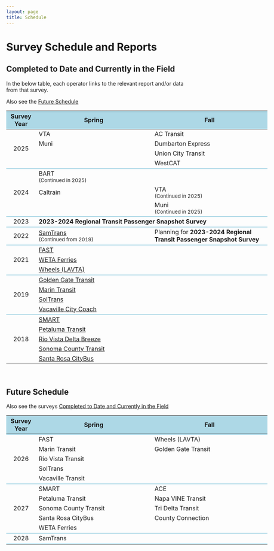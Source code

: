 ```yaml
---
layout: page
title: Schedule
---
```


# Survey Schedule and Reports

## Completed to Date and Currently in the Field

<p>In the below table, each operator links to the relevant report and/or data from that survey.</p>

<p>Also see the <a href="#future-schedule">Future Schedule</a></p>

<table style="table-layout:fixed; width:700px">
 <thead><tr class="header" style="background-color:lightblue;">
   <th style="width:10%">Survey Year</th>
   <th style="width:40%">Spring</th>
   <th style="width:40%">Fall</th>
 </tr></thead>
 <tbody>
  <tr>
    <td rowspan="4" style="text-align:center; vertical-align:middle;">2025</td>
    <td>VTA</td>
    <td>AC Transit</td>
  </tr>
  <tr>
    <td>Muni</td>
    <td>Dumbarton Express</td>
  </tr>
  <tr>
    <td></td>
    <td>Union City Transit</td>
  </tr>
  <tr>
    <td></td>
    <td>WestCAT</td>
  </tr>
  <tr><td colspan="3" style="height:0px; background-color:lightblue; padding:1px"></td></tr>
  <tr>
    <td rowspan="3" style="text-align:center; vertical-align:middle;">2024</td>
    <td colspan="2">BART<br /><small>(Continued in 2025)</small></td>
  </tr>
  <tr>
    <td>Caltrain</td>
    <td>VTA<br /><small>(Continued in 2025)</small></td>
  </tr>
  <tr>
    <td></td>
    <td>Muni<br /><small>(Continued in 2025)</small></td>
  </tr>
  <tr><td colspan="3" style="height:0px; background-color:lightblue; padding:1px"></td></tr>
  <tr>
    <td style="text-align:center; vertical-align:middle;">2023</td>
    <td colspan="2"><strong>2023-2024 Regional Transit Passenger Snapshot Survey</strong></td>
  </tr>
  <tr><td colspan="3" style="height:0px; background-color:lightblue; padding:1px"></td></tr>
  <tr>
    <td style="text-align:center; vertical-align:middle;">2022</td>
    <td><a href="https://mtcdrive.box.com/v/transit-survey-samtrans-2022">SamTrans</a><br /><small>(Continued from 2019)</small></td>
    <td>Planning for <strong>2023-2024 Regional Transit Passenger Snapshot Survey</strong></td>
  </tr>
  <tr><td colspan="3" style="height:0px; background-color:lightblue; padding:1px"></td></tr>
  <tr>
    <td rowspan="3" style="text-align:center; vertical-align:middle;">2021</td>
    <td colspan="2"><a href="https://mtcdrive.box.com/v/2021-Transit-Survey-Fairfield">FAST</a></td>
  </tr>
  <tr>
    <td colspan="2"><a href="https://mtcdrive.box.com/v/2021-Transit-Survey-WETA">WETA Ferries</a></td>
  </tr>
  <tr>
    <td colspan="2"><a href="https://mtcdrive.box.com/v/2021-Transit-Survey-Wheels">Wheels (LAVTA)</a></td>
  </tr>
  <tr><td colspan="3" style="height:0px; background-color:lightblue; padding:1px"></td></tr>
  <tr>
    <td rowspan="4" style="text-align:center; vertical-align:middle;">2019</td>
    <td colspan="2"><a href="https://mtcdrive.box.com/v/2019-Transit-Survey-GGT">Golden Gate Transit</a></td>
  </tr>
  <tr>
    <td colspan="2"><a href="https://mtcdrive.box.com/v/2019-Transit-Survey-MarinTransit">Marin Transit</a></td>
  </tr>
  <tr>
    <td colspan="2"><a href="https://mtcdrive.box.com/v/2019-Transit-Survey-SolTrans">SolTrans</a></td>
  </tr>
  <tr>
    <td colspan="2"><a href="https://mtcdrive.box.com/v/2019-Transit-Survey-Vacaville">Vacaville City Coach</a></td>
  </tr>
  <tr><td colspan="3" style="height:0px; background-color:lightblue; padding:1px"></td></tr>
  <tr>
    <td rowspan="5" style="text-align:center; vertical-align:middle;">2018</td>
    <td colspan="2"><a href="https://mtcdrive.box.com/v/2018-Transit-Survey-SMART">SMART</a></td>
  </tr>
  <tr>
    <td colspan="2"><a href="https://mtcdrive.box.com/v/2018-Transit-Survey-Petaluma">Petaluma Transit</a></td>
  </tr>
  <tr>
    <td colspan="2"><a href="https://mtcdrive.box.com/v/2018-Transit-Survey-RioVista">Rio Vista Delta Breeze</a></td>
  </tr>
  <tr>
    <td colspan="2"><a href="https://mtcdrive.box.com/v/2018-Transit-Survey-SCT">Sonoma County Transit</a></td>
  </tr>
  <tr>
    <td colspan="2"><a href="https://mtcdrive.box.com/v/2018-Transit-Survey-SantaRosa">Santa Rosa CityBus</a></td>
  </tr>
 </tbody>
</table>

<br/>


## Future Schedule

Also see the surveys [Completed to Date and Currently in the Field](#completed-to-date-and-currently-in-the-field)

<table style="table-layout:fixed; width:700px">
 <thead><tr class="header" style="background-color:lightblue;">
   <th style="width:10%">Survey Year</th>
   <th style="width:40%">Spring</th>
   <th style="width:40%">Fall</th>
 </tr></thead>
 <tbody>
  <tr><td colspan="3" style="height:0px; background-color:lightblue; padding:1px"></td></tr>
  <tr>
    <td rowspan="5" style="text-align:center; vertical-align:middle;">2026</td>
    <td>FAST</td>
    <td>Wheels (LAVTA)</td>
  </tr>
  <tr>
    <td>Marin Transit</td>
    <td>Golden Gate Transit</td>
  </tr>
  <tr>
    <td>Rio Vista Transit</td>
    <td></td>
  </tr>
  <tr>
    <td>SolTrans</td>
    <td></td>
  </tr>
  <tr>
    <td>Vacaville Transit</td>
    <td></td>
  </tr>
  <tr><td colspan="3" style="height:0px; background-color:lightblue; padding:1px"></td></tr>
  <tr>
    <td rowspan="5" style="text-align:center; vertical-align:middle;">2027</td>
    <td>SMART</td>
    <td>ACE</td>
  </tr>
  <tr>
    <td>Petaluma Transit</td>
    <td>Napa VINE Transit</td>
  </tr>
  <tr>
    <td>Sonoma County Transit</td>
    <td>Tri Delta Transit</td>
  </tr>
  <tr>
    <td>Santa Rosa CityBus</td>
    <td>County Connection</td>
  </tr>
  <tr>
    <td>WETA Ferries</td>
    <td></td>
  </tr>
  <tr><td colspan="3" style="height:0px; background-color:lightblue; padding:1px"></td></tr>
  <tr>
    <td rowspan="1" style="text-align:center; vertical-align:middle;">2028</td>
    <td>SamTrans</td>
    <td></td>
  </tr>
  <tr><td colspan="3" style="height:0px; background-color:lightblue; padding:1px"></td></tr>
 </tbody>
</table>
